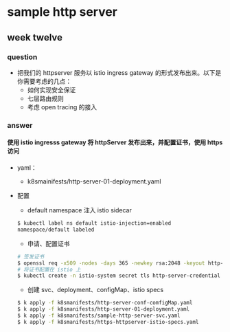 # sample http server

## week twelve
### question
+ 把我们的 httpserver 服务以 istio ingress gateway 的形式发布出来。以下是你需要考虑的几点：
  + 如何实现安全保证
  + 七层路由规则
  + 考虑 open tracing 的接入

### answer
#### 使用 istio ingresss gateway 将 httpServer 发布出来，并配置证书，使用 https 访问
+ yaml：
  + k8smainifests/http-server-01-deployment.yaml
+ 配置
  + default namespace 注入 istio sidecar

  ```bash
  $ kubectl label ns default istio-injection=enabled
  namespace/default labeled
  ```
  + 申请、配置证书
  
  ```bash
  # 签发证书
  $ openssl req -x509 -nodes -days 365 -newkey rsa:2048 -keyout http-server.key -out http-server.crt -subj "/CN=*/O=xiang"
  # 将证书配置在 istio 上
  $ kubectl create -n istio-system secret tls http-server-credential --key=http-server.key --cert=http-server.crt
  ```
  + 创建 svc、deployment、configMap、istio specs
  
  ```bash
  $ k apply -f k8smanifests/http-server-conf-comfigMap.yaml
  $ k apply -f k8smanifests/http-server-01-deployment.yaml
  $ k apply -f k8smanifests/sample-http-server-svc.yaml
  $ k apply -f k8smanifests/https-httpserver-istio-specs.yaml
  ```